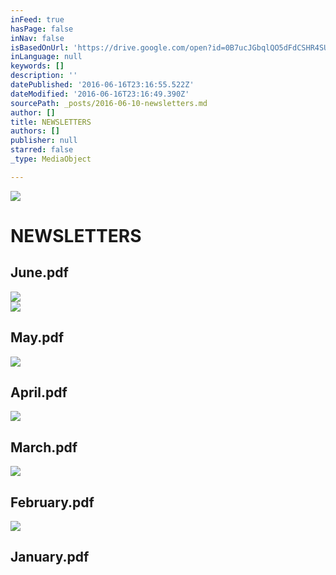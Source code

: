 ```yaml
---
inFeed: true
hasPage: false
inNav: false
isBasedOnUrl: 'https://drive.google.com/open?id=0B7ucJGbqlQO5dFdCSHR4SUxZVHc'
inLanguage: null
keywords: []
description: ''
datePublished: '2016-06-16T23:16:55.522Z'
dateModified: '2016-06-16T23:16:49.390Z'
sourcePath: _posts/2016-06-10-newsletters.md
author: []
title: NEWSLETTERS
authors: []
publisher: null
starred: false
_type: MediaObject

---
```

![](https://s3-us-west-2.amazonaws.com/the-grid-img/p/ce2c68815e2649ee1efb30e98fe7f59ab8e6c711.jpg)

# NEWSLETTERS

<article style=""><h1>June.pdf</h1><img src="https://s3-us-west-2.amazonaws.com/the-grid-img/p/0e6d1ecbf2b2fadfb22e82c385860e28c2dc531e.jpg" /></article>

<article style=""><img src="https://s3-us-west-2.amazonaws.com/the-grid-img/p/99f79f41d5fbc83474f65f536140fa5b90c12fc8.jpg" /><h1>May.pdf</h1></article>

<article style=""><img src="https://s3-us-west-2.amazonaws.com/the-grid-img/p/4eecb8e1e2ea92a3bdc1d0440c1ae77f23d62861.jpg" /><h1>April.pdf</h1></article>

<article style=""><img src="https://s3-us-west-2.amazonaws.com/the-grid-img/p/c77df714ef1a3ef9c2b18cd8709e949907e80475.jpg" /><h1>March.pdf</h1></article>

<article style=""><img src="https://s3-us-west-2.amazonaws.com/the-grid-img/p/9b72c9847c980effc16afb5e298bbe527e7bc9df.jpg" /><h1>February.pdf</h1></article>

<article style=""><img src="https://s3-us-west-2.amazonaws.com/the-grid-img/p/ffa13d2809a5962604816b891beb4041e76d0faa.jpg" /><h1>January.pdf</h1></article>